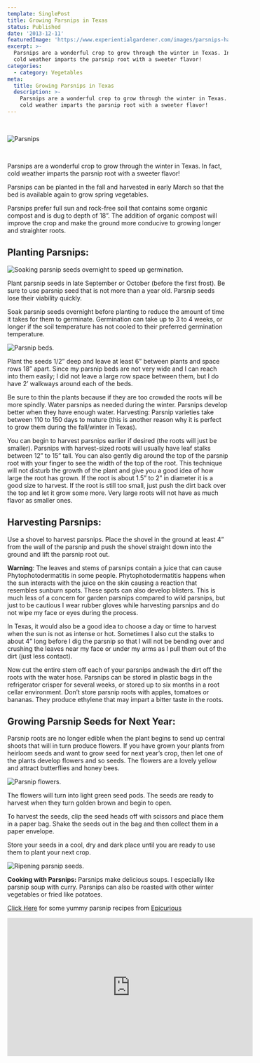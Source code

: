 ```yaml
---
template: SinglePost
title: Growing Parsnips in Texas
status: Published
date: '2013-12-11'
featuredImage: 'https://www.experientialgardener.com/images/parsnips-harvested-texas.jpg'
excerpt: >-
  Parsnips are a wonderful crop to grow through the winter in Texas. In fact,
  cold weather imparts the parsnip root with a sweeter flavor!
categories:
  - category: Vegetables
meta:
  title: Growing Parsnips in Texas
  description: >-
    Parsnips are a wonderful crop to grow through the winter in Texas. In fact,
    cold weather imparts the parsnip root with a sweeter flavor!
---
```


<br>

![Parsnips](https://www.experientialgardener.com/images/parsnips-harvested-texas.jpg "Parsnips")

<br>

Parsnips are a wonderful crop to grow through the winter in Texas. In fact, cold weather imparts the parsnip root with a sweeter flavor!

Parsnips can be planted in the fall and harvested in early March so that the bed is available again to grow spring vegetables.

Parsnips prefer full sun and rock-free soil that contains some organic compost and is dug to depth of 18”. The addition of organic compost will improve the crop and make the ground more conducive to growing longer and straighter roots.

## Planting Parsnips:

![Soaking parsnip seeds overnight to speed up germination.](https://www.experientialgardener.com/images/parsnip-seeds.jpg "Soaking parsnip seeds overnight to speed up germination.")

Plant parsnip seeds in late September or October (before the first frost). Be sure to use parsnip seed that is not more than a year old. Parsnip seeds lose their viability quickly.

Soak parsnip seeds overnight before planting to reduce the amount of time it takes for them to germinate. Germination can take up to 3 to 4 weeks, or longer if the soil temperature has not cooled to their preferred germination temperature.

![Parsnip beds.](https://www.experientialgardener.com/images/two-parsnip-beds.jpg "Parsnip beds.")

Plant the seeds 1/2” deep and leave at least 6” between plants and space rows 18” apart. Since my parsnip beds are not very wide and I can reach into them easily; I did not leave a large row space between them, but I do have 2’ walkways around each of the beds.

Be sure to thin the plants because if they are too crowded the roots will be more spindly. Water parsnips as needed during the winter. Parsnips develop better when they have enough water. Harvesting: Parsnip varieties take between 110 to 150 days to mature (this is another reason why it is perfect to grow them during the fall/winter in Texas).

You can begin to harvest parsnips earlier if desired (the roots will just be smaller). Parsnips with harvest-sized roots will usually have leaf stalks between 12” to 15” tall. You can also gently dig around the top of the parsnip root with your finger to see the width of the top of the root. This technique will not disturb the growth of the plant and give you a good idea of how large the root has grown. If the root is about 1.5” to 2” in diameter it is a good size to harvest. If the root is still too small, just push the dirt back over the top and let it grow some more. Very large roots will not have as much flavor as smaller ones.

## Harvesting Parsnips:

Use a shovel to harvest parsnips. Place the shovel in the ground at least 4” from the wall of the parsnip and push the shovel straight down into the ground and lift the parsnip root out.

**Warning**: The leaves and stems of parsnips contain a juice that can cause Phytophotodermatitis in some people. Phytophotodermatitis happens when the sun interacts with the juice on the skin causing a reaction that resembles sunburn spots. These spots can also develop blisters. This is much less of a concern for garden parsnips compared to wild parsnips, but just to be cautious I wear rubber gloves while harvesting parsnips and do not wipe my face or eyes during the process.

In Texas, it would also be a good idea to choose a day or time to harvest when the sun is not as intense or hot. Sometimes I also cut the stalks to about 4” long before I dig the parsnip so that I will not be bending over and crushing the leaves near my face or under my arms as I pull them out of the dirt (just less contact).

Now cut the entire stem off each of your parsnips andwash the dirt off the roots with the water hose. Parsnips can be stored in plastic bags in the refrigerator crisper for several weeks, or stored up to six months in a root cellar environment. Don’t store parsnip roots with apples, tomatoes or bananas. They produce ethylene that may impart a bitter taste in the roots.

## Growing Parsnip Seeds for Next Year:

Parsnip roots are no longer edible when the plant begins to send up central shoots that will in turn produce flowers. If you have grown your plants from heirloom seeds and want to grow seed for next year’s crop, then let one of the plants develop flowers and so seeds. The flowers are a lovely yellow and attract butterflies and honey bees.

![Parsnip flowers.](https://www.experientialgardener.com/images/parsnip-flowers-2.jpg "Parsnip flowers.")

The flowers will turn into light green seed pods. The seeds are ready to harvest when they turn golden brown and begin to open.

To harvest the seeds, clip the seed heads off with scissors and place them in a paper bag. Shake the seeds out in the bag and then collect them in a paper envelope.

Store your seeds in a cool, dry and dark place until you are ready to use them to plant your next crop.

![Ripening parsnip seeds.](https://www.experientialgardener.com/images/growing-parsnip-seeds.jpg "Ripening parsnip seeds.")

**Cooking with Parsnips:** Parsnips make delicious soups. I especially like parsnip soup with curry. Parsnips can also be roasted with other winter vegetables or fried like potatoes.

[Click Here](http://www.epicurious.com/tools/searchresults?search=parsnip)  for some yummy parsnip recipes from [Epicurious](http://www.epicurious.com/tools/searchresults?search=parsnip)

<iframe width="560" height="315" src="https://www.youtube.com/embed/Xc9LkDRbZz4" frameborder="0" allow="accelerometer; autoplay; encrypted-media; gyroscope; picture-in-picture" allowfullscreen></iframe>
